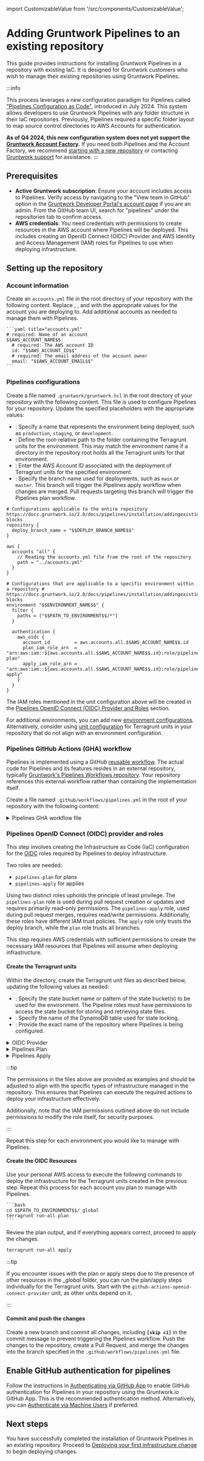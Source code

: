 import CustomizableValue from '/src/components/CustomizableValue';

# Adding Gruntwork Pipelines to an existing repository

This guide provides instructions for installing Gruntwork Pipelines in a repository with existing IaC. It is designed for Gruntwork customers who wish to manage their existing repositories using Gruntwork Pipelines.

:::info

This process leverages a new configuration paradigm for Pipelines called ["Pipelines Configuration as Code"](/2.0/reference/pipelines/configurations-as-code), introduced in July 2024. This system allows developers to use Gruntwork Pipelines with any folder structure in their IaC repositories. Previously, Pipelines required a specific folder layout to map source control directories to AWS Accounts for authentication. 

**As of Q4 2024, this new configuration system does not yet support the [Gruntwork Account Factory](https://docs.gruntwork.io/2.0/docs/accountfactory/concepts/).** If you need both Pipelines and the Account Factory, we recommend [starting with a new repository](/2.0/docs/pipelines/installation/addingnewrepo) or contacting [Gruntwork support](/support) for assistance.
:::

## Prerequisites

- **Active Gruntwork subscription**: Ensure your account includes access to Pipelines. Verify access by navigating to the "View team in GitHub" option in the [Gruntwork Developer Portal's account page](https://app.gruntwork.io/account) if you are an admin. From the GitHub team UI, search for "pipelines" under the repositories tab to confirm access.
- **AWS credentials**: You need credentials with permissions to create resources in the AWS account where Pipelines will be deployed. This includes creating an OpenID Connect (OIDC) Provider and AWS Identity and Access Management (IAM) roles for Pipelines to use when deploying infrastructure.

## Setting up the repository

### Account information

Create an `accounts.yml` file in the root directory of your repository with the following content. Replace <CustomizableValue id="AWS_ACCOUNT_NAME" />, <CustomizableValue id="AWS_ACCOUNT_ID" />, and <CustomizableValue id="AWS_ACCOUNT_EMAIL" /> with the appropriate values for the account you are deploying to. Add additional accounts as needed to manage them with Pipelines.

    ```yaml title="accounts.yml"
    # required: Name of an account
    $$AWS_ACCOUNT_NAME$$:
      # required: The AWS account ID
      id: "$$AWS_ACCOUNT_ID$$"
      # required: The email address of the account owner
      email: "$$AWS_ACCOUNT_EMAIL$$"
    ```

### Pipelines configurations

Create a file named `.gruntwork/gruntwork.hcl` in the root directory of your repository with the following content. This file is used to configure Pipelines for your repository. Update the specified placeholders with the appropriate values:

- <CustomizableValue id="ENVIRONMENT_NAME" />: Specify a name that represents the environment being deployed, such as `production`, `staging`, or `development`.
- <CustomizableValue id="PATH_TO_ENVIRONMENT" />: Define the root-relative path to the folder containing the Terragrunt units for the environment. This may match the environment name if a directory in the repository root holds all the Terragrunt units for that environment.
- <CustomizableValue id="AWS_ACCOUNT_ID" />: Enter the AWS Account ID associated with the deployment of Terragrunt units for the specified environment.
- <CustomizableValue id="DEPLOY_BRANCH_NAME" />: Specify the branch name used for deployments, such as `main` or `master`. This branch will trigger the Pipelines apply workflow when changes are merged. Pull requests targeting this branch will trigger the Pipelines plan workflow.


```hcl title=".gruntwork/gruntwork.hcl"
# Configurations applicable to the entire repository https://docs.gruntwork.io/2.0/docs/pipelines/installation/addingexistingrepo#repository-blocks
repository {
  deploy_branch_name = "$$DEPLOY_BRANCH_NAME$$"
}

aws {
  accounts "all" {
    // Reading the accounts.yml file from the root of the repository
    path = "../accounts.yml"
  }
}

# Configurations that are applicable to a specific environment within a repository # https://docs.gruntwork.io/2.0/docs/pipelines/installation/addingexistingrepo#environment-blocks
environment "$$ENVIRONMENT_NAME$$" {
  filter {
    paths = ["$$PATH_TO_ENVIRONMENT$$/*"]
  }

  authentication {
    aws_oidc {
      account_id         = aws.accounts.all.$$AWS_ACCOUNT_NAME$$.id
      plan_iam_role_arn  = "arn:aws:iam::${aws.accounts.all.$$AWS_ACCOUNT_NAME$$.id}:role/pipelines-plan"
      apply_iam_role_arn = "arn:aws:iam::${aws.accounts.all.$$AWS_ACCOUNT_NAME$$.id}:role/pipelines-apply"
    }
  }
}
```

The IAM roles mentioned in the unit configuration above will be created in the [Pipelines OpenID Connect (OIDC) Provider and Roles](#pipelines-openid-connectoidc-provider-and-roles) section.

For additional environments, you can add new [environment configurations](/2.0/reference/pipelines/configurations-as-code#environment-configurations). Alternatively, consider using [unit configuration](/2.0/reference/pipelines/configurations-as-code#unit-configurations) for Terragrunt units in your repository that do not align with an environment configuration.

### Pipelines GitHub Actions (GHA) workflow

Pipelines is implemented using a GitHub [reusable workflow](https://docs.github.com/en/actions/sharing-automations/reusing-workflows#creating-a-reusable-workflow). The actual code for Pipelines and its features resides in an external repository, typically [Gruntwork's Pipelines Workflows repository](https://github.com/gruntwork-io/pipelines-workflows/). Your repository references this external workflow rather than containing the implementation itself.

Create a file named `.github/workflows/pipelines.yml` in the root of your repository with the following content:

<details>
<summary>Pipelines GHA workflow file</summary>

```yaml title=".github/workflows/pipelines.yml"
######################################################################################################################
# INFRASTRUCTURE CI/CD CONFIGURATION
#
# This file configures GitHub Actions to implement a CI/CD pipeline for managing infrastructure code.
#
# The pipeline defined in this configuration includes the following steps:
#
# - For any commit on any branch, identify all Terragrunt modules that have changed between the `HEAD` of the branch and
#   `main`, and run `terragrunt plan` on each of those modules.
# - For commits to `main`, execute `terragrunt apply` on each of the updated modules.
#
######################################################################################################################

name: Pipelines
run-name: "[GWP]: ${{ github.event.commits[0].message || github.event.pull_request.title || 'No commit message' }}"
on:
  push:
    branches:
      - $$DEPLOY_BRANCH_NAME$$
    paths-ignore:
      # Workflow does not run only if ALL filepaths match the pattern. See https://docs.github.com/en/actions/using-workflows/workflow-syntax-for-github-actions#example-excluding-paths
      - ".github/**"
  pull_request:
    types:
      - opened
      - synchronize
      - reopened

# Permissions to assume roles and create pull requests
permissions:
  id-token: write

jobs:
  GruntworkPipelines:
    # https://github.com/gruntwork-io/pipelines-workflows/blob/v3/.github/workflows/pipelines.yml
    uses: gruntwork-io/pipelines-workflows/.github/workflows/pipelines.yml@v3
    secrets:
      PIPELINES_READ_TOKEN: ${{ secrets.PIPELINES_READ_TOKEN }}

  PipelinesPassed:
    needs: GruntworkPipelines
    if: always()
    runs-on: ubuntu-latest
    steps:
      - run: |
          echo "::debug::RESULT: $RESULT"
          if [[ $RESULT = "success" ]]; then
            echo "GruntworkPipelines completed successfully!"
          else
            echo "GruntworkPipelines failed!"
            exit 1
          fi
        env:
          RESULT: ${{ needs.GruntworkPipelines.result }}
```

</details>

### Pipelines OpenID Connect (OIDC) provider and roles

This step involves creating the Infrastructure as Code (IaC) configuration for the [OIDC](https://docs.github.com/en/actions/security-for-github-actions/security-hardening-your-deployments/configuring-openid-connect-in-amazon-web-services) roles required by Pipelines to deploy infrastructure.

Two roles are needed:
- `pipelines-plan` for plans
- `pipelines-apply` for applies

Using two distinct roles upholds the principle of least privilege. The `pipelines-plan` role is used during pull request creation or updates and requires primarily read-only permissions. The `pipelines-apply` role, used during pull request merges, requires read/write permissions. Additionally, these roles have different IAM trust policies. The `apply` role only trusts the deploy branch, while the `plan` role trusts all branches.

This step requires AWS credentials with sufficient permissions to create the necessary IAM resources that Pipelines will assume when deploying infrastructure.

#### Create the Terragrunt units

Within the *<CustomizableValue id="PATH_TO_ENVIRONMENT" />* directory, create the Terragrunt unit files as described below, updating the following values as needed:

- <CustomizableValue id="AWS_STATE_BUCKET_PATTERN" />: Specify the state bucket name or pattern of the state bucket(s) to be used for the environment. The Pipeline roles must have permissions to access the state bucket for storing and retrieving state files.
- <CustomizableValue id="AWS_DYNAMO_DB_TABLE" />: Specify the name of the DynamoDB table used for state locking.
- <CustomizableValue id="INFRASTRUCTURE_LIVE_REPO_NAME" />: Provide the exact name of the repository where Pipelines is being configured.

<details>
<summary>OIDC Provider</summary>

```hcl title="$$PATH_TO_ENVIRONMENT$$/_global/github-actions-openid-connect-provider/terragrunt.hcl"
terraform {
  source = "git@github.com:gruntwork-io/terraform-aws-security.git//modules/github-actions-openid-connect-provider?ref=v0.74.5"
}

# Include the root `terragrunt.hcl` configuration, which has settings common across all environments & components.
include "root" {
  path = find_in_parent_folders()
}

inputs = {
  allowed_organizations = [
    "$$GITHUB_ORG_NAME$$",
  ]
}
```

</details>

<details>
<summary>Pipelines Plan</summary>

```hcl title="$$PATH_TO_ENVIRONMENT$$/_global/pipelines-plan-role/terragrunt.hcl"
terraform {
  source = "git@github.com:gruntwork-io/terraform-aws-security.git//modules/github-actions-iam-role?ref=v0.74.5"
}

# Include the root `terragrunt.hcl` configuration, which has settings common across all environments & components.
include "root" {
  path = find_in_parent_folders()
}

# The OIDC IAM roles for GitHub Actions require an IAM OpenID Connect (OIDC) Provider to be provisioned for each account.
# The underlying module used in `envcommon` is capable of creating the OIDC provider. Since multiple OIDC roles are required, 
# a dedicated module is used, and all roles depend on its output
dependency "github-actions-openid-connect-provider" {
  config_path = "../github-actions-openid-connect-provider"

  # Configure mock outputs for the `validate` command that are returned when there are no outputs available (e.g the
  # module hasn't been applied yet.
  mock_outputs_allowed_terraform_commands = ["validate", "plan"]
  mock_outputs_merge_strategy_with_state  = "shallow"
  mock_outputs = {
    arn = "known_after_apply"
    url = "token.actions.githubusercontent.com"
  }
}

locals {
  state_bucket_pattern = lower("$$AWS_STATE_BUCKET_PATTERN$$")
}

inputs = {
  github_actions_openid_connect_provider_arn = dependency.github-actions-openid-connect-provider.outputs.arn
  github_actions_openid_connect_provider_url = dependency.github-actions-openid-connect-provider.outputs.url

  allowed_sources_condition_operator = "StringLike"

  allowed_sources = {
    "$$GITHUB_ORG_NAME$$/$$INFRASTRUCTURE_LIVE_REPO_NAME$$" : ["*"]
  }

  custom_iam_policy_name = "pipelines-plan-oidc-policy"
  iam_role_name          = "pipelines-plan"

  # Policy based on these docs:
  # https://terragrunt.gruntwork.io/docs/features/aws-auth/#aws-iam-policies
  iam_policy = {
    # State permissions
    "DynamoDBLocksTableAccess" = {
      effect = "Allow"
      actions = [
        "dynamodb:PutItem",
        "dynamodb:GetItem",
        "dynamodb:DescribeTable",
        "dynamodb:DeleteItem",
        "dynamodb:CreateTable",
      ]
      resources = ["arn:aws:dynamodb:*:*:table/$$AWS_DYNAMO_DB_TABLE$$"]
    }
    "S3StateBucketAccess" = {
      effect = "Allow"
      actions = [
        "s3:ListBucket",
        "s3:GetBucketVersioning",
        "s3:GetBucketAcl",
        "s3:GetBucketLogging",
        "s3:CreateBucket",
        "s3:PutBucketPublicAccessBlock",
        "s3:PutBucketTagging",
        "s3:PutBucketPolicy",
        "s3:PutBucketVersioning",
        "s3:PutEncryptionConfiguration",
        "s3:PutBucketAcl",
        "s3:PutBucketLogging",
        "s3:GetEncryptionConfiguration",
        "s3:GetBucketPolicy",
        "s3:GetBucketPublicAccessBlock",
        "s3:PutLifecycleConfiguration",
        "s3:PutBucketOwnershipControls",
      ]
      resources = [
        "arn:aws:s3:::${local.state_bucket_pattern}",
      ]
    }
    "S3StateBucketObjectAccess" = {
      effect = "Allow"
      actions = [
        "s3:PutObject",
        "s3:GetObject"
      ]
      resources = [
        "arn:aws:s3:::${local.state_bucket_pattern}/*",
      ]
    }
  }
}
```

</details>

<details>
<summary>Pipelines Apply</summary>

```hcl title="$$PATH_TO_ENVIRONMENT$$/_global/pipelines-apply-role/terragrunt.hcl"
terraform {
  source = "git@github.com:gruntwork-io/terraform-aws-security.git//modules/github-actions-iam-role?ref=v0.74.5"
}

# Include the root `terragrunt.hcl` configuration, which has settings common across all environments & components.
include "root" {
  path = find_in_parent_folders()
}

# The OIDC IAM roles for GitHub Actions require an IAM OpenID Connect (OIDC) Provider to be provisioned for each account.
# The underlying module used in `envcommon` is capable of creating the OIDC provider. Since multiple OIDC roles are required, 
# a dedicated module is used, and all roles depend on its output.
dependency "github-actions-openid-connect-provider" {
  config_path = "../github-actions-openid-connect-provider"

  # Configure mock outputs for the `validate` command that are returned when there are no outputs available (e.g the
  # module hasn't been applied yet.
  mock_outputs_allowed_terraform_commands = ["validate", "plan"]
  mock_outputs_merge_strategy_with_state  = "shallow"
  mock_outputs = {
    arn = "known_after_apply"
    url = "token.actions.githubusercontent.com"
  }
}

locals {
  # Automatically load account-level variables
  account_vars         = read_terragrunt_config(find_in_parent_folders("account.hcl"))
  state_bucket_pattern = local.account_vars.locals.state_bucket_pattern
}

inputs = {
  github_actions_openid_connect_provider_arn = dependency.github-actions-openid-connect-provider.outputs.arn
  github_actions_openid_connect_provider_url = dependency.github-actions-openid-connect-provider.outputs.url

  allowed_sources = {
    "$$GITHUB_ORG_NAME$$/$$INFRASTRUCTURE_LIVE_REPO_NAME$$" : ["main"]
  }

  # Policy for OIDC role assumed from GitHub in the "$$GITHUB_ORG_NAME$$/$$INFRASTRUCTURE_LIVE_REPO_NAME$$" repo
  custom_iam_policy_name = "pipelines-apply-oidc-policy"
  iam_role_name          = "pipelines-apply"

  # Policy based on these docs:
  # https://terragrunt.gruntwork.io/docs/features/aws-auth/#aws-iam-policies
  iam_policy = {
    # State permissions
    "DynamoDBLocksTableAccess" = {
      effect = "Allow"
      actions = [
        "dynamodb:PutItem",
        "dynamodb:GetItem",
        "dynamodb:DescribeTable",
        "dynamodb:DeleteItem",
        "dynamodb:CreateTable",
      ]
      resources = ["arn:aws:dynamodb:*:*:table/$$AWS_DYNAMO_DB_TABLE$$"]
    }
    "S3StateBucketAccess" = {
      effect = "Allow"
      actions = [
        "s3:ListBucket",
        "s3:GetBucketVersioning",
        "s3:GetBucketAcl",
        "s3:GetBucketLogging",
        "s3:CreateBucket",
        "s3:PutBucketPublicAccessBlock",
        "s3:PutBucketTagging",
        "s3:PutBucketPolicy",
        "s3:PutBucketVersioning",
        "s3:PutEncryptionConfiguration",
        "s3:PutBucketAcl",
        "s3:PutBucketLogging",
        "s3:GetEncryptionConfiguration",
        "s3:GetBucketPolicy",
        "s3:GetBucketPublicAccessBlock",
        "s3:PutLifecycleConfiguration",
        "s3:PutBucketOwnershipControls",
      ]
      resources = [
        "arn:aws:s3:::${local.state_bucket_pattern}",
      ]
    }
    "S3StateBucketObjectAccess" = {
      effect = "Allow"
      actions = [
        "s3:PutObject",
        "s3:GetObject"
      ]
      resources = [
        "arn:aws:s3:::${local.state_bucket_pattern}/*",
      ]
    }
  }
}
```

</details>


:::tip

The permissions in the files above are provided as examples and should be adjusted to align with the specific types of infrastructure managed in the repository. This ensures that Pipelines can execute the required actions to deploy your infrastructure effectively.

Additionally, note that the IAM permissions outlined above do not include permissions to modify the role itself, for security purposes.

:::

Repeat this step for each environment you would like to manage with Pipelines.

#### Create the OIDC Resources

Use your personal AWS access to execute the following commands to deploy the infrastructure for the Terragrunt units created in the previous step. Repeat this process for each account you plan to manage with Pipelines.

    ```bash
    cd $$PATH_TO_ENVIRONMENT$$/_global
    terragrunt run-all plan
    ```

Review the plan output, and if everything appears correct, proceed to apply the changes.


  ```bash
  terragrunt run-all apply
  ```

:::tip

If you encounter issues with the plan or apply steps due to the presence of other resources in the *_global* folder, you can run the plan/apply steps individually for the Terragrunt units. Start with the `github-actions-openid-connect-provider` unit, as other units depend on it.

:::

#### Commit and push the changes

Create a new branch and commit all changes, including **`[skip ci]`** in the commit message to prevent triggering the Pipelines workflow. Push the changes to the repository, create a Pull Request, and merge the changes into the <CustomizableValue id="DEPLOY_BRANCH_NAME" /> branch specified in the `.github/workflows/pipelines.yml` file.

## Enable GitHub authentication for pipelines

Follow the instructions in [Authenticating via GitHub App](/2.0/docs/pipelines/installation/viagithubapp) to enable GitHub authentication for Pipelines in your repository using the Gruntwork.io GitHub App. This is the recommended authentication method. Alternatively, you can [Authenticate via Machine Users](/2.0/docs/pipelines/installation/viamachineusers) if preferred.

## Next steps

You have successfully completed the installation of Gruntwork Pipelines in an existing repository. Proceed to [Deploying your first infrastructure change](/2.0/docs/pipelines/tutorials/deploying-your-first-infrastructure-change.md) to begin deploying changes.
